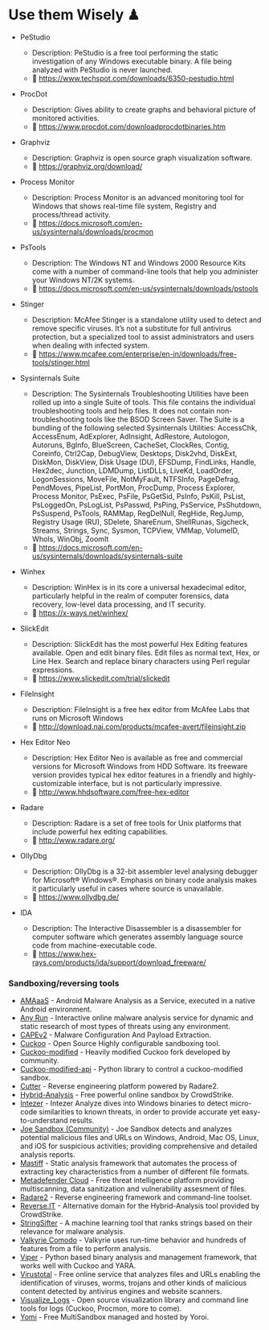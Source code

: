 # Use them Wisely ♟

* PeStudio
  * Description: PeStudio is a free tool performing the static investigation of any Windows executable binary. A file being analyzed with PeStudio is never launched.
  * 🔗 https://www.techspot.com/downloads/6350-pestudio.html

* ProcDot
  * Description: Gives ability to create graphs and behavioral picture of monitored activities.
  * 🔗 https://www.procdot.com/downloadprocdotbinaries.htm

* Graphviz
  * Description: Graphviz is open source graph visualization software.
  * 🔗 https://graphviz.org/download/

* Process Monitor
  * Description: Process Monitor is an advanced monitoring tool for Windows that shows real-time file system, Registry and process/thread activity.
  * 🔗 https://docs.microsoft.com/en-us/sysinternals/downloads/procmon

* PsTools
  * Description: The Windows NT and Windows 2000 Resource Kits come with a number of command-line tools that help you administer your Windows NT/2K systems. 
  * 🔗 https://docs.microsoft.com/en-us/sysinternals/downloads/pstools

* Stinger
  * Description: McAfee Stinger is a standalone utility used to detect and remove specific viruses. It’s not a substitute for full antivirus protection, but a specialized tool to assist administrators and users when dealing with infected system.
  * 🔗 https://www.mcafee.com/enterprise/en-in/downloads/free-tools/stinger.html

* Sysinternals Suite
  * Description: The Sysinternals Troubleshooting Utilities have been rolled up into a single Suite of tools. This file contains the individual troubleshooting tools and help files. It does not contain non-troubleshooting tools like the BSOD Screen Saver.
The Suite is a bundling of the following selected Sysinternals Utilities: AccessChk, AccessEnum, AdExplorer, AdInsight, AdRestore, Autologon, Autoruns, BgInfo, BlueScreen, CacheSet, ClockRes, Contig, Coreinfo, Ctrl2Cap, DebugView, Desktops, Disk2vhd, DiskExt, DiskMon, DiskView, Disk Usage (DU), EFSDump, FindLinks, Handle, Hex2dec, Junction, LDMDump, ListDLLs, LiveKd, LoadOrder, LogonSessions, MoveFile, NotMyFault, NTFSInfo, PageDefrag, PendMoves, PipeList, PortMon, ProcDump, Process Explorer, Process Monitor, PsExec, PsFile, PsGetSid, PsInfo, PsKill, PsList, PsLoggedOn, PsLogList, PsPasswd, PsPing, PsService, PsShutdown, PsSuspend, PsTools, RAMMap, RegDelNull, RegHide, RegJump, Registry Usage (RU), SDelete, ShareEnum, ShellRunas, Sigcheck, Streams, Strings, Sync, Sysmon, TCPView, VMMap, VolumeID, WhoIs, WinObj, ZoomIt
  * 🔗 https://docs.microsoft.com/en-us/sysinternals/downloads/sysinternals-suite

* Winhex
  * Description: WinHex is in its core a universal hexadecimal editor, particularly helpful in the realm of computer forensics, data recovery, low-level data processing, and IT security.
  * 🔗 https://x-ways.net/winhex/

* SlickEdit
  * Description: SlickEdit has the most powerful Hex Editing features available. Open and edit binary files. Edit files as normal text, Hex, or Line Hex. Search and replace binary characters using Perl regular expressions.
  * 🔗 https://www.slickedit.com/trial/slickedit

* FileInsight
  * Description: FileInsight is a free hex editor from McAfee Labs that runs on Microsoft Windows
  * 🔗 http://download.nai.com/products/mcafee-avert/fileinsight.zip

* Hex Editor Neo
  * Description: Hex Editor Neo is available as free and commercial versions for Microsoft Windows from HDD Software. Its freeware version provides typical hex editor features in a friendly and highly-customizable interface, but is not particularly impressive.
  * 🔗 http://www.hhdsoftware.com/free-hex-editor

* Radare
  * Description: Radare is a set of free tools for Unix platforms that include powerful hex editing capabilities. 
  * 🔗 http://www.radare.org/

* OllyDbg
  * Description: OllyDbg is a 32-bit assembler level analysing debugger for Microsoft® Windows®. Emphasis on binary code analysis makes it particularly useful in cases where source is unavailable.
  * 🔗 https://www.ollydbg.de/

* IDA
  * Description: The Interactive Disassembler is a disassembler for computer software which generates assembly language source code from machine-executable code.
  * 🔗 https://www.hex-rays.com/products/ida/support/download_freeware/

### Sandboxing/reversing tools

* [AMAaaS](https://amaaas.com/index.php/AMAaaS/dashboard) - Android Malware Analysis as a Service, executed in a native Android environment.
* [Any Run](https://app.any.run/) - Interactive online malware analysis service for dynamic and static research of most types of threats using any environment.
* [CAPEv2](https://github.com/kevoreilly/CAPEv2) - Malware Configuration And Payload Extraction.
* [Cuckoo](https://github.com/cuckoosandbox/cuckoo) - Open Source Highly configurable sandboxing tool.
* [Cuckoo-modified](https://github.com/spender-sandbox/cuckoo-modified) - Heavily modified Cuckoo fork developed by community.
* [Cuckoo-modified-api](https://github.com/keithjjones/cuckoo-modified-api) - Python library to control a cuckoo-modified sandbox.
* [Cutter](https://github.com/radareorg/cutter) - Reverse engineering platform powered by Radare2.
* [Hybrid-Analysis](https://www.hybrid-analysis.com/) - Free powerful online sandbox by CrowdStrike.
* [Intezer](https://analyze.intezer.com/#/) - Intezer Analyze dives into Windows binaries to detect micro-code similarities to known threats, in order to provide accurate yet easy-to-understand results.
* [Joe Sandbox (Community)](https://www.joesandbox.com/) - Joe Sandbox detects and analyzes potential malicious files and URLs on Windows, Android, Mac OS, Linux, and iOS for suspicious activities; providing comprehensive and detailed analysis reports.
* [Mastiff](https://github.com/KoreLogicSecurity/mastiff) - Static analysis framework that automates the process of extracting key characteristics from a number of different file formats.
* [Metadefender Cloud](https://www.metadefender.com) - Free threat intelligence platform providing multiscanning, data sanitization and vulnerability assesment of files.
* [Radare2](https://github.com/radareorg/radare2) - Reverse engineering framework and command-line toolset.
* [Reverse.IT](https://www.reverse.it/) - Alternative domain for the Hybrid-Analysis tool provided by CrowdStrike.
* [StringSifter](https://github.com/fireeye/stringsifter) - A machine learning tool that ranks strings based on their relevance for malware analysis.
* [Valkyrie Comodo](https://valkyrie.comodo.com) - Valkyrie uses run-time behavior and hundreds of features from a file to perform analysis.
* [Viper](https://github.com/viper-framework/viper) - Python based binary analysis and management framework, that works well with Cuckoo and YARA.
* [Virustotal](https://www.virustotal.com) - Free online service that analyzes files and URLs enabling the identification of viruses, worms, trojans and other kinds of malicious content detected by antivirus engines and website scanners.
* [Visualize_Logs](https://github.com/keithjjones/visualize_logs) - Open source visualization library and command line tools for logs (Cuckoo, Procmon, more to come).
* [Yomi](https://yomi.yoroi.company) - Free MultiSandbox managed and hosted by Yoroi.



